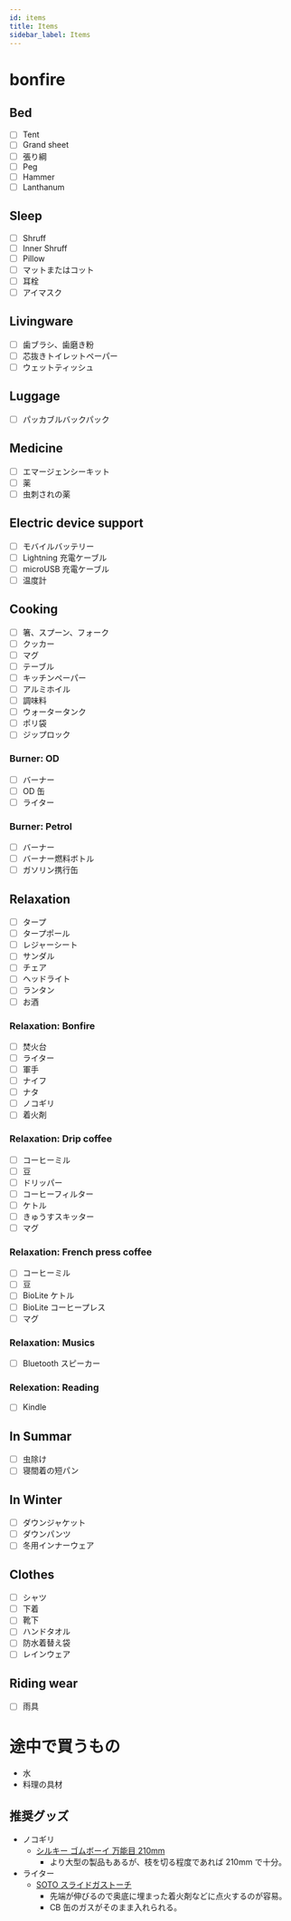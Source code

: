 ```yaml
---
id: items
title: Items
sidebar_label: Items
---
```

# bonfire

## Bed

* [ ] Tent
* [ ] Grand sheet
* [ ] 張り綱
* [ ] Peg
* [ ] Hammer
* [ ] Lanthanum

## Sleep

* [ ] Shruff
* [ ] Inner Shruff
* [ ] Pillow
* [ ] マットまたはコット
* [ ] 耳栓
* [ ] アイマスク

## Livingware

* [ ] 歯ブラシ、歯磨き粉
* [ ] 芯抜きトイレットペーパー
* [ ] ウェットティッシュ

## Luggage

* [ ] パッカブルバックパック

## Medicine

* [ ] エマージェンシーキット
* [ ] 薬
* [ ] 虫刺されの薬

## Electric device support

* [ ] モバイルバッテリー
* [ ] Lightning 充電ケーブル
* [ ] microUSB 充電ケーブル
* [ ] 温度計

## Cooking

* [ ] 箸、スプーン、フォーク
* [ ] クッカー
* [ ] マグ
* [ ] テーブル
* [ ] キッチンペーパー
* [ ] アルミホイル
* [ ] 調味料
* [ ] ウォータータンク
* [ ] ポリ袋
* [ ] ジップロック

### Burner: OD

* [ ] バーナー
* [ ] OD 缶
* [ ] ライター

### Burner: Petrol

* [ ] バーナー
* [ ] バーナー燃料ボトル
* [ ] ガソリン携行缶

## Relaxation

* [ ] タープ
* [ ] タープポール
* [ ] レジャーシート
* [ ] サンダル
* [ ] チェア
* [ ] ヘッドライト
* [ ] ランタン
* [ ] お酒

### Relaxation: Bonfire

* [ ] 焚火台
* [ ] ライター
* [ ] 軍手
* [ ] ナイフ
* [ ] ナタ
* [ ] ノコギリ
* [ ] 着火剤

### Relaxation: Drip coffee

* [ ] コーヒーミル
* [ ] 豆
* [ ] ドリッパー
* [ ] コーヒーフィルター
* [ ] ケトル
* [ ] きゅうすスキッター
* [ ] マグ

### Relaxation: French press coffee

* [ ] コーヒーミル
* [ ] 豆
* [ ] BioLite ケトル
* [ ] BioLite コーヒープレス
* [ ] マグ

### Relaxation: Musics

* [ ] Bluetooth スピーカー

### Relexation: Reading

* [ ] Kindle

## In Summar

* [ ] 虫除け
* [ ] 寝間着の短パン

## In Winter

* [ ] ダウンジャケット
* [ ] ダウンパンツ
* [ ] 冬用インナーウェア

## Clothes

* [ ] シャツ
* [ ] 下着
* [ ] 靴下
* [ ] ハンドタオル
* [ ] 防水着替え袋
* [ ] レインウェア

## Riding wear

* [ ] 雨具

# 途中で買うもの

* 水
* 料理の具材

## 推奨グッズ

* ノコギリ 
  * [シルキー ゴムボーイ 万能目 210mm](https://www.amazon.co.jp/dp/B000CEAX8S/) 
    * より大型の製品もあるが、枝を切る程度であれば 210mm で十分。
* ライター 
  * [SOTO スライドガストーチ](https://www.amazon.co.jp/dp/B004WMPFWA/) 
    * 先端が伸びるので奥底に埋まった着火剤などに点火するのが容易。
    * CB 缶のガスがそのまま入れられる。